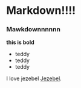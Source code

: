 # Markdown!!!!
### Mawkdownnnnnn

**this is bold**

- teddy
- teddy 
- teddy

I love jezebel [Jezebel](https://www.jezebel.com/).
